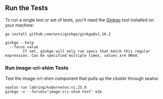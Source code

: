 ## Run the Tests

To run a single test or set of tests, you'll need the [Ginkgo](https://github.com/onsi/ginkgo) tool installed on your
machine:

```console
go install github.com/onsi/ginkgo/ginkgo@v1.16.2
```

```shell
ginkgo --help
  --focus value
    	If set, ginkgo will only run specs that match this regular expression. Can be specified multiple times, values are ORed.

```

### Run image-cri-shim Tests

Test the image-cri-shim component that pulls up the cluster through sealos

```shell
sealos run labring/kubernetes:v1.25.0
ginkgo -v --forces="image-cri-shim test" e2e
```